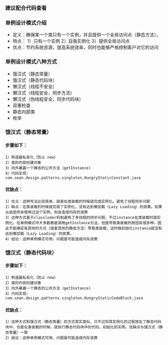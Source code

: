 ### 建议配合代码查看

### 单例设计模式介绍
- 定义：确保某一个类只有一个实例，并且提供一个全局访问点（静态方法）。
- 特点：
    1）只有一个实例
    2）自我实例化
    3）提供全局访问点
- 优点：节约系统资源，提高系统效率，同时也能够严格控制客户对它的访问

### 单例设计模式八种方式
- 饿汉式（静态常量）
- 饿汉式（静态代码块）
- 懒汉式（线程不安全）
- 懒汉式（线程安全，同步方法）
- 懒汉式（伪线程安全，同步代码块）
- 双重检查
- 静态内部类
- 枚举

### 饿汉式（静态常量）
#### 步骤如下：
    1）构造器私有化（防止 new）
    2）类的内部创建对象
    3）向外暴露一个静态的公共方法（getInstance)
    4）代码实现: com.sean.design.patterns.singleton.HungryStaticConstant.java
#### 优缺点：
    1）优点：这种写法比较简单，就是在类装载的时候就完成实例化。避免了线程同步问题
    2）缺点：在类装载的时候就完成了实例化，没有达到懒加载（Lazy Loading）的效果。如果从始至终未使用过这个实例，则会造成内存的浪费
    3）这种方式基于classloder机制避免了多线程的同步问题，不过instance在类装载时就实例化，在单例模式中大多数都是调用getInstance方法，但是导致类装载的原因有很多种，因此不能确定有其他的方式（或者其他的静态方法）导致类装载，这时候初始化instance就没有达到懒加载（Lazy Loading）的效果。
    4）结论：这种单例模式可用，问题是可能造成内存浪费

### 饿汉式（静态代码块）
#### 步骤如下：
    1）构造器私有化（防止 new）
    2）类的内部创建对象
    3）向外暴露一个静态的公共方法（getInstance)
    4）代码实现: com.sean.design.patterns.singleton.HungryStaticCodeBlock.java
#### 优缺点：
    1）这种方式和饿汉式（静态常量）的方式其实类似，只不过将其实例化的过程放在了静态代码块中，也是在类装载的时候，就执行静态代码块中的代码，初始化的实例。优缺点与饿汉式（静态常量）一致
    2）结论：这种单例模式可用，问题是可能造成内存浪费